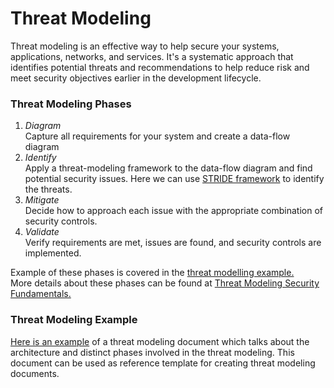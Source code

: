 # Threat Modeling

Threat modeling is an effective way to help secure your systems, applications, networks, and services. It's a systematic approach that identifies potential threats and recommendations to help reduce risk and meet security objectives earlier in the development lifecycle.

### Threat Modeling Phases <a href="#threat-modeling-phases" id="threat-modeling-phases"></a>

1. _Diagram_\
   Capture all requirements for your system and create a data-flow diagram
2. _Identify_\
   Apply a threat-modeling framework to the data-flow diagram and find potential security issues. Here we can use [STRIDE framework](https://learn.microsoft.com/en-us/training/modules/tm-use-a-framework-to-identify-threats-and-find-ways-to-reduce-or-eliminate-risk/1b-threat-modeling-framework) to identify the threats.
3. _Mitigate_\
   Decide how to approach each issue with the appropriate combination of security controls.
4. _Validate_\
   Verify requirements are met, issues are found, and security controls are implemented.

Example of these phases is covered in the [threat modelling example.](https://microsoft.github.io/code-with-engineering-playbook/security/threat-modelling-example/)\
More details about these phases can be found at [Threat Modeling Security Fundamentals.](https://learn.microsoft.com/en-us/training/paths/tm-threat-modeling-fundamentals/)

### Threat Modeling Example <a href="#threat-modeling-example" id="threat-modeling-example"></a>

[Here is an example](overview.md) of a threat modeling document which talks about the architecture and distinct phases involved in the threat modeling. This document can be used as reference template for creating threat modeling documents.
